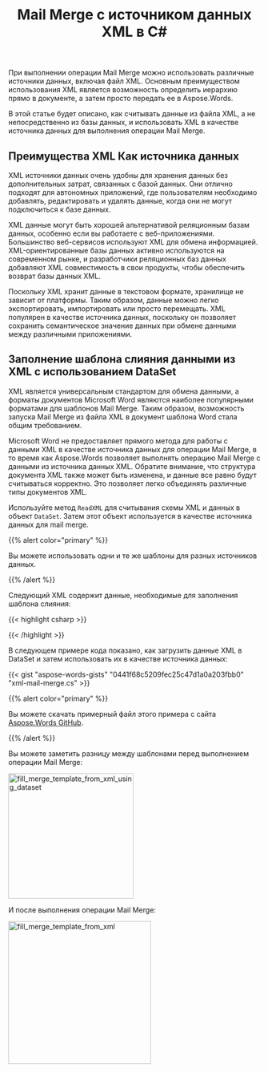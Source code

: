 ﻿---
title: Mail Merge с источником данных XML в C#
second_title: Aspose.Words для .NET
articleTitle: Mail Merge с источником данных XML
linktitle: Mail Merge с источником данных XML
type: docs
description: "При выполнении операции Mail Merge используйте различные источники данных, в том числе файл XML с использованием C#. Основным преимуществом использования XML является возможность определения иерархии непосредственно в документе."
keywords: "mail merge xml data source c#"
weight: 30
url: /ru/net/mail-merge-with-xml-data-source/
timestamp: 2024-07-11-08-07-06
---

При выполнении операции Mail Merge можно использовать различные источники данных, включая файл XML. Основным преимуществом использования XML является возможность определить иерархию прямо в документе, а затем просто передать ее в Aspose.Words.

В этой статье будет описано, как считывать данные из файла XML, а не непосредственно из базы данных, и использовать XML в качестве источника данных для выполнения операции Mail Merge.

## Преимущества XML Как источника данных

XML источники данных очень удобны для хранения данных без дополнительных затрат, связанных с базой данных. Они отлично подходят для автономных приложений, где пользователям необходимо добавлять, редактировать и удалять данные, когда они не могут подключиться к базе данных.

XML данные могут быть хорошей альтернативой реляционным базам данных, особенно если вы работаете с веб-приложениями. Большинство веб-сервисов используют XML для обмена информацией. XML-ориентированные базы данных активно используются на современном рынке, и разработчики реляционных баз данных добавляют XML совместимость в свои продукты, чтобы обеспечить возврат базы данных XML.

Поскольку XML хранит данные в текстовом формате, хранилище не зависит от платформы. Таким образом, данные можно легко экспортировать, импортировать или просто перемещать. XML популярен в качестве источника данных, поскольку он позволяет сохранить семантическое значение данных при обмене данными между различными приложениями.

## Заполнение шаблона слияния данными из XML с использованием DataSet

XML является универсальным стандартом для обмена данными, а форматы документов Microsoft Word являются наиболее популярными форматами для шаблонов Mail Merge. Таким образом, возможность запуска Mail Merge из файла XML в документ шаблона Word стала общим требованием.

Microsoft Word не предоставляет прямого метода для работы с данными XML в качестве источника данных для операции Mail Merge, в то время как Aspose.Words позволяет выполнять операцию Mail Merge с данными из источника данных XML. Обратите внимание, что структура документа XML также может быть изменена, и данные все равно будут считываться корректно. Это позволяет легко объединять различные типы документов XML.

Используйте метод `ReadXML` для считывания схемы XML и данных в объект `DataSet`. Затем этот объект используется в качестве источника данных для mail merge.

{{% alert color="primary" %}}

Вы можете использовать одни и те же шаблоны для разных источников данных.

{{% /alert %}}

Следующий XML содержит данные, необходимые для заполнения шаблона слияния:

{{< highlight csharp >}}
<?xml version="1.0" encoding="utf-8"?>
<customers>
	 <customer Name="John Ben Jan" ID="1" Domain="History" City="Boston"/>
 	<customer Name="Lisa Lane" ID="2" Domain="Chemistry" City="LA"/>
	 <customer Name="Dagomir Zits" ID="3" Domain="Heraldry" City="Milwaukee"/>
 	<customer Name="Sara Careira Santy" ID="4" Domain="IT" City="Miami"/>
</customers> 
{{< /highlight >}}

В следующем примере кода показано, как загрузить данные XML в DataSet и затем использовать их в качестве источника данных:

{{< gist "aspose-words-gists" "0441f68c5209fec25c47d1a0a203fbb0" "xml-mail-merge.cs" >}}

{{% alert color="primary" %}}

Вы можете скачать примерный файл этого примера с сайта [Aspose.Words GitHub](https://github.com/aspose-words/Aspose.Words-for-.NET/blob/master/Examples/Data/Mail%20merge%20data%20-%20Customers.xml).

{{% /alert %}}

Вы можете заметить разницу между шаблонами перед выполнением операции Mail Merge:

<img src="fill-merge-template-from-xml-using-dataset-1.png" alt="fill_merge_template_from_xml_using_dataset" style="width:250px"/>

И после выполнения операции Mail Merge:

<img src="fill-merge-template-from-xml-using-dataset-2.png" alt="fill_merge_template_from_xml" style="width:285px"/>
